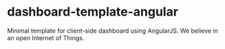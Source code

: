 # dashboard-template-angular
Minimal template for client-side dashboard using AngularJS.  We believe in an open Internet of Things.
